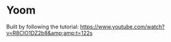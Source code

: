 # Yoom
Built by following the tutorial: https://www.youtube.com/watch?v=R8CIO1DZ2b8&amp;amp;t=122s 

